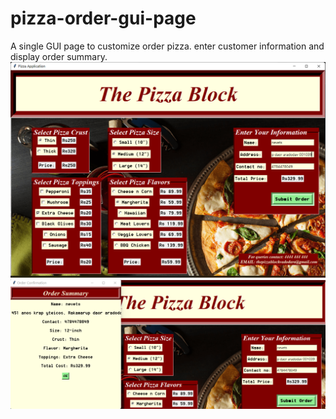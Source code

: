 # pizza-order-gui-page
A single GUI page to customize order pizza. enter customer information and display order summary.
![Screenshot](./pizzaapplication.png)
![Screenshot](./pizzaapplication2.png)

